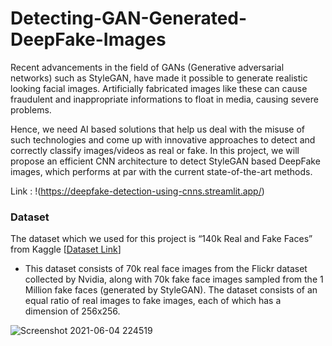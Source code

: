 # Detecting-GAN-Generated-DeepFake-Images
Recent advancements in the field of GANs (Generative adversarial networks) such as StyleGAN, have made it possible to generate realistic looking facial images. Artificially fabricated
images like these can cause fraudulent and inappropriate informations to float in media, causing severe problems. 

Hence, we need AI based solutions that help us deal with the misuse of such technologies and come up with innovative approaches to detect and correctly classify images/videos as real or fake. In this project, we will propose an efficient CNN architecture to detect StyleGAN based DeepFake images, which performs at par with the current state-of-the-art methods.

Link : !(https://deepfake-detection-using-cnns.streamlit.app/)

### Dataset
The dataset which we used for this project is “140k Real and Fake Faces” from Kaggle [[Dataset Link](https://www.kaggle.com/xhlulu/140k-real-and-fake-faces)]
* This dataset consists of 70k real face images from the Flickr dataset collected by Nvidia, along with 70k fake face images sampled from the 1 Million fake faces (generated by StyleGAN). The dataset consists of an equal ratio of real images to fake images, each of which has a dimension of 256x256.

![Screenshot 2021-06-04 224519](https://user-images.githubusercontent.com/51471876/120840750-3fb54300-c588-11eb-8849-e81bd4ea1b38.png)
